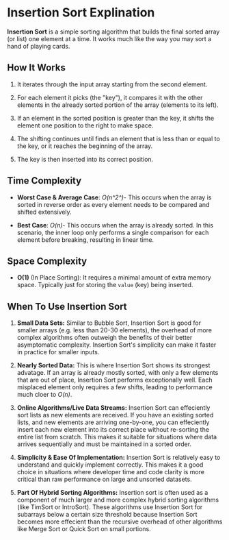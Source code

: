 # Insertion Sort Explination

**Insertion Sort** is a simple sorting algorithm that builds the final
sorted array (or list) one element at a time. It works much like the way
you may sort a hand of playing cards.

## How It Works

1. It iterates through the input array starting from the second element.

2. For each element it picks (the "key"), it compares it with the other
   elements in the already sorted portion of the array (elements to its left).

3. If an element in the sorted position is greater than the key, it shifts the
   element one position to the right to make space.

4. The shifting continues until finds an element that is less than or equal
   to the key, or it reaches the beginning of the array.

5. The key is then inserted into its correct position.

## Time Complexity

- **Worst Case & Average Case**: _O(n^2^)_- This occurs when the array is sorted
  in reverse order as every element needs to be compared and shifted extensively.

- **Best Case**: _O(n)_- This occurs when the array is already sorted. In this
  scenario, the inner loop only performs a single comparison for each element
  before breaking, resulting in linear time.

## Space Complexity

- **O(1)** (In Place Sorting): It requires a minimal amount of extra memory space.
  Typically just for storing the `value` (key) being inserted.

## When To Use Insertion Sort

1. **Small Data Sets:** Similar to Bubble Sort, Insertion Sort is good for smaller
   arrays (e.g. less than 20-30 elements), the overhead of more complex algorithms
   often outweigh the benefits of their better asymptomatic complexity. Insertion
   Sort's simplicity can make it faster in practice for smaller inputs.

2. **Nearly Sorted Data:** This is where Insertion Sort shows its strongest advatage.
   If an array is already mostly sorted, with only a few elements that are out of place,
   Insertion Sort performs exceptionally well. Each misplaced element only requires a few
   shifts, leading to performance much cloer to _O(n)_.

3. **Online Algorithms/Live Data Streams:** Insertion Sort can effeciently sort lists as
   new elements are received. If you have an existing sorted lists, and new elements are
   arriving one-by-one, you can effeciently insert each new element into its correct place
   without re-sorting the entire list from scratch. This makes it suitable for situations
   where data arrives sequentially and must be maintained in a sorted order.

4. **Simplicity & Ease Of Implementation:** Insertion Sort is relatively easy to understand
   and quickly implement correctly. This makes it a good choice in situations where developer
   time and code clarity is more critical than raw performance on large and unsorted datasets.

5. **Part Of Hybrid Sorting Algorithms:** Insertion sort is often used as a component of much
   larger and more complex hybrid sorting algorithms (like TimSort or IntroSort). These
   algorithms use Insertion Sort for subarrays below a certain size threshold because Insertion
   Sort becomes more effecient than the recursive overhead of other algorithms like Merge Sort
   or Quick Sort on small portions.
